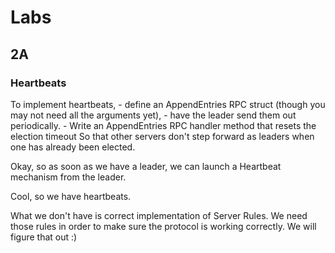 # Labs

## 2A

### Heartbeats
To implement heartbeats, 
        - define an AppendEntries RPC struct (though you may not need all the arguments yet), 
        - have the leader send them out periodically. 
        - Write an AppendEntries RPC handler method that resets the election timeout 
                So that other servers don't step forward as leaders when one has already been elected. 


Okay, so as soon as we have a leader, we can launch a Heartbeat mechanism from the leader.

Cool, so we have heartbeats.

What we don't have is correct implementation of Server Rules. We need those rules in order to make sure the protocol is working correctly. We will figure that out :)
